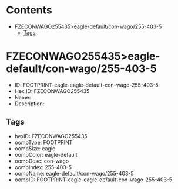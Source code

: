 



Contents
========

* [FZECONWAGO255435>eagle-default/con-wago/255-403-5](#fzeconwago255435eagle-defaultcon-wago255-403-5)
	* [Tags](#tags)

# FZECONWAGO255435>eagle-default/con-wago/255-403-5

- ID: FOOTPRINT-eagle-eagle-default-con-wago-255-403-5
- Hex ID: FZECONWAGO255435
- Name: 
- Description: 

## Tags

- hexID: FZECONWAGO255435
- oompType: FOOTPRINT
- oompSize: eagle
- oompColor: eagle-default
- oompDesc: con-wago
- oompIndex: 255-403-5
- oompName: eagle-default/con-wago/255-403-5
- oompID: FOOTPRINT-eagle-eagle-default-con-wago-255-403-5

